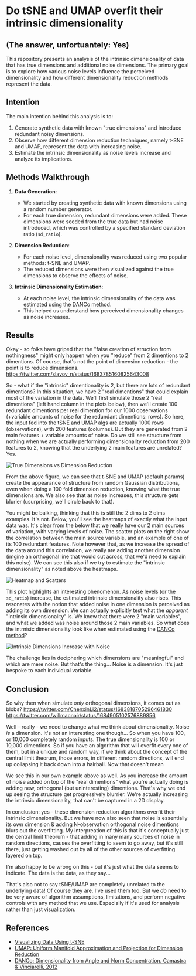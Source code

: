# Do tSNE and UMAP overfit their intrinsic dimensionality
## (The answer, unfortuantely: Yes)

This repository presents an analysis of the intrinsic dimensionality of data that has true dimensions and additional noise dimensions. The primary goal is to explore how various noise levels influence the perceived dimensionality and how different dimensionality reduction methods represent the data.

## Intention

The main intention behind this analysis is to:
1. Generate synthetic data with known "true dimensions" and introduce redundant noisy dimensions.
2. Observe how different dimension reduction techniques, namely t-SNE and UMAP, represent the data with increasing noise.
3. Estimate the intrinsic dimensionality as noise levels increase and analyze its implications.

## Methods Walkthrough

1. **Data Generation**: 
   - We started by creating synthetic data with known dimensions using a random number generator.
   - For each true dimension, redundant dimensions were added. These dimensions were seeded from the true data but had noise introduced, which was controlled by a specified standard deviation ratio (`sd_ratio`).

2. **Dimension Reduction**:
   - For each noise level, dimensionality was reduced using two popular methods: t-SNE and UMAP.
   - The reduced dimensions were then visualized against the true dimensions to observe the effects of noise.

3. **Intrinsic Dimensionality Estimation**:
   - At each noise level, the intrinsic dimensionality of the data was estimated using the DANCo method.
   - This helped us understand how perceived dimensionality changes as noise increases.

## Results

Okay - so folks have griped that the "false creation of struction from nothingness" might only happen when you "reduce" from 2 dimentions to 2 dimentions. Of course, that's not the point of dimension reduction - the point is to reduce dimensions.
https://twitter.com/slavov_n/status/1683785160825643008

So - what if the "intrinsic" dimentionality is 2, but there are lots of redundant dimentions? In this situation, we have 2 "real dimentions" that could explain most of the variation in the data. We'll first simulate those 2 "real dimentions" (left hand column in the plots below), then we'll create 100 redundant dimentions per real dimention for our 1000 observations (+variable amounts of noise for the redundant dimentions: rows). So here, the input fed into the tSNE and UMAP algs are actually 1000 rows (observations), with 200 features (columns). But they are generated from 2 main features + variable amounts of noise. Do we still see structure from nothing when we are actually performing dimensionality reduction from 200 features to 2, knowing that the underlying 2 main features are unrelated? Yes. 

![True Dimensions vs Dimension Reduction](assets/true_dims_with_noise_vs_dim_reduction.png)

From the above figure, we can see that t-SNE and UMAP (default params) create the appearance of structure from random Gaussian distributions, even when doing a 100 fold dimension reduction, knowing what the true dimensions are. We also see that as noise increases, this structure gets blurier (usurprising, we'll circle back to that).

You might be balking, thinking that this is still the 2 dims to 2 dims examples. It's not. Below, you'll see the heatmaps of exactly what the input data was. It's clear from the below that we really have our 2 main sources of variation, with varying levels of noise. The scatter plots on the right show the correlation between the main source variable, and an example of one of its 100 redundant features. Note however that, as we increase the spread of the data around this correlation, we really are adding another dimension (imgine an orthogonal line that would cut across, that we'd need to explain this noise). We can see this also if we try to estimate the "intrinsic dimensionality" as noted above the heatmaps.

![Heatmap and Scatters](assets/heatmap_and_scatters.png)

This plot highlights an interesting phenomenon. As noise levels (or the `sd_ratio`) increase, the estimated intrinsic dimensionality also rises. This resonates with the notion that added noise in one dimension is perceived as adding its own dimension. We can actually explicitly test what the _apparent_ "intrinsic dimensionality" is. We know that there were 2 "main variables", and what we added was noise around those 2 main variables. So what does the intrnisic dimensionality look like when estimated using the [DANCo method](https://doi.org/10.48550/arXiv.1206.3881)?

![Intrinsic Dimensions Increase with Noise](assets/intrinsic_dims_increase_with_noise.png)

The challenge lies in deciphering which dimensions are "meaningful" and which are mere noise. But that's the thing... Noise is a dimension. It's just bespoke to each individual variable.

## Conclusion

So why then when simulate _only_ orthogonal dimensions, it comes out as blobs?
https://twitter.com/ChenxinLi2/status/1683818705296461830
https://twitter.com/willmacnair/status/1684905102576889856

Well - really - we need to change what we think about dimensionality. Noise _is_ a dimension. It's not an interesting one though... So when you have 100, or 10,000 completely random inputs. The true dimensionality is 100 or 10,000 dimentions. So if you have an algorithm that will overfit every one of them, but in a unique and random way, if we think about the concept of the central limit theorum, those errors, in different random directions, will end up collapsing it back down into a hairball. Now that doesn't mean 

We see this in our own example above as well. As you increase the amount of noise added on top of the "real dimentions" what you're actually doing is adding new, orthogonal (but uninteresting) dimentions. That's why we end up seeing the structure get progressively blurrier. We're actually increasing the intrinsic dimensionality, that can't be captured in a 2D display.

In conclusion: yes - these dimension reduction algorithms overfit their intrinsic dimensionality. But we have now also seen that noise is essentially its own dimension & adding N-observation orthogonal noise dimentions blurs out the overfitting. My interpreation of this is that it's conceptually just the central limit theorum - that adding in many many sources of noise in random directions, causes the overfitting to seem to go away, but it's still there, just getting washed out by all of the other sources of overfitting layered on top.

I'm also happy to be wrong on this - but it's just what the data seems to indicate. The data is the data, as they say...

That's also not to say tSNE/UMAP are completely unrelated to the underlying data! Of course they are. I've used them too. But we _do_ need to be very aware of algorithm assumptions, limitations, and perform negative controls with any method that we use. Especially if it's used for analysis rather than just visualization.

## References

- [Visualizing Data Using t-SNE](https://jmlr.org/papers/v9/vandermaaten08a.html)
- [UMAP: Uniform Manifold Approximation and Projection for Dimension Reduction](https://doi.org/10.48550/arXiv.1802.03426)
- [DANCo: Dimensionality from Angle and Norm Concentration. Camastra & Vinciarelli, 2012](https://doi.org/10.48550/arXiv.1206.3881)

